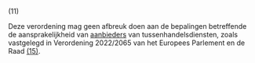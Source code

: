 (11) 

Deze verordening mag geen afbreuk doen aan de bepalingen betreffende de aansprakelijkheid van [aanbieders](a3.md#^aanbieder) van tussenhandelsdiensten, zoals vastgelegd in Verordening 2022/2065 van het Europees Parlement en de Raad [(15)](#ntr15-L_202401689NL.000101-E0015).